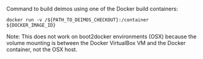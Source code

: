 Command to build deimos using one of the Docker build containers:

    docker run -v /${PATH_TO_DEIMOS_CHECKOUT}:/container ${DOCKER_IMAGE_ID}

Note: This does not work on boot2docker environments (OSX) because the volume
mounting is between the Docker VirtualBox VM and the Docker container, not the
OSX host.

